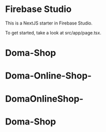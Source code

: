# Firebase Studio

This is a NextJS starter in Firebase Studio.

To get started, take a look at src/app/page.tsx.
# Doma-Shop
# Doma-Online-Shop-
# DomaOnlineShop-
# Doma-Shop
